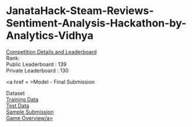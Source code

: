 # JanataHack-Steam-Reviews-Sentiment-Analysis-Hackathon-by-Analytics-Vidhya

<a href = 'https://datahack.analyticsvidhya.com/contest/janatahack-e-commerce-analytics-ml-hackathon/'>Competition Details and Leaderboard</a><br>
Rank:<br>
Public Leaderboard : 139<br>
Private Leaderboard : 130<br>

<a href = >Model - Final Submission</a><br>

Dataset<br>
<a href = 'https://github.com/hithesh111/JanataHack-Sentiment-Analysis-Hackathon-Analytics-Vidhya/blob/master/train.csv'>Training Data</a><br>
<a href = 'https://github.com/hithesh111/JanataHack-Sentiment-Analysis-Hackathon-Analytics-Vidhya/blob/master/test.csv'>Test Data</a><br>
<a href = 'https://github.com/hithesh111/JanataHack-Sentiment-Analysis-Hackathon-Analytics-Vidhya/blob/master/sample_submission_wgBqZCk.csv'>Sample Submission</a><br>
<a href = 'https://github.com/hithesh111/JanataHack-Sentiment-Analysis-Hackathon-Analytics-Vidhya/blob/master/game_overview.csv'>Game Overview/a>

